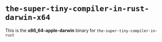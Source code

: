 # `the-super-tiny-compiler-in-rust-darwin-x64`

This is the **x86_64-apple-darwin** binary for `the-super-tiny-compiler-in-rust`
